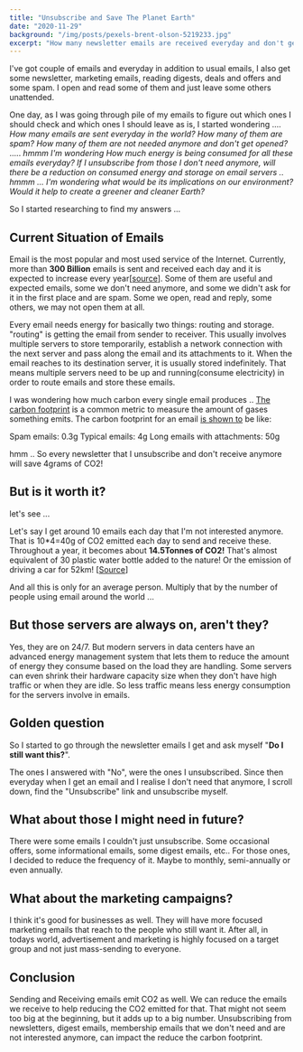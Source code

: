 ```yaml
---
title: "Unsubscribe and Save The Planet Earth"
date: "2020-11-29"
background: "/img/posts/pexels-brent-olson-5219233.jpg"
excerpt: "How many newsletter emails are received everyday and don't get opened at all? Would it help the Earth If I unsubscribe from those I don't need anymore?"
---
```


I've got couple of emails and everyday in addition to usual emails, I also get some newsletter, marketing emails, reading digests, deals and offers and some spam. I open and read some of them and just leave some others unattended.

One day, as I was going through pile of my emails to figure out which ones I should check and which ones I should leave as is, I started wondering .... _How many emails are sent everyday in the world?_ _How many of them are spam?_ _How many of them are not needed anymore and don't get opened?_ ..... _hmmm I'm wondering How much energy is being consumed for all these emails everyday?_ _If I unsubscribe from those I don't need anymore, will there be a reduction on consumed energy and storage on email servers .. hmmm ... I'm wondering what would be its implications on our environment? Would it help to create a greener and cleaner Earth?_

So I started researching to find my answers ...

## Current Situation of Emails

Email is the most popular and most used service of the Internet. Currently, more than **300 Billion** emails is sent and received each day and it is expected to increase every year\[[source](https://www.statista.com/statistics/456500/daily-number-of-e-mails-worldwide/)\]. Some of them are useful and expected emails, some we don't need anymore, and some we didn't ask for it in the first place and are spam. Some we open, read and reply, some others, we may not open them at all.

Every email needs energy for basically two things: routing and storage. "routing" is getting the email from sender to receiver. This usually involves multiple servers to store temporarily, establish a network connection with the next server and pass along the email and its attachments to it. When the email reaches to its destination server, it is usually stored indefinitely. That means multiple servers need to be up and running(consume electricity) in order to route emails and store these emails.

I was wondering how much carbon every single email produces .. [The carbon footprint](https://en.wikipedia.org/wiki/Carbon_footprint) is a common metric to measure the amount of gases something emits. The carbon footprint for an email [is shown to](https://carbonliteracy.com/the-carbon-cost-of-an-email/) be like:

 Spam emails: 0.3g
 Typical emails: 4g
 Long emails with attachments: 50g

hmm .. So every newsletter that I unsubscribe and don't receive anymore will save 4grams of CO2!

## But is it worth it?

let's see ...

Let's say I get around 10 emails each day that I'm not interested anymore. That is 10\*4=40g of CO2 emitted each day to send and receive these. Throughout a year, it becomes about **14.5Tonnes of CO2!** That's almost equivalent of 30 plastic water bottle added to the nature! Or the emission of driving a car for 52km! \[[Source](https://phys.org/news/2015-11-carbon-footprint-email.html)\]

And all this is only for an average person. Multiply that by the number of people using email around the world ...

## But those servers are always on, aren't they?

Yes, they are on 24/7. But modern servers in data centers have an advanced energy management system that lets them to reduce the amount of energy they consume based on the load they are handling. Some servers can even shrink their hardware capacity size when they don't have high traffic or when they are idle. So less traffic means less energy consumption for the servers involve in emails.

## Golden question

So I started to go through the newsletter emails I get and ask myself "**Do I still want this?**".

The ones I answered with "No", were the ones I unsubscribed. Since then everyday when I get an email and I realise I don't need that anymore, I scroll down, find the "Unsubscribe" link and unsubscribe myself.

## What about those I might need in future?

There were some emails I couldn't just unsubscribe. Some occasional offers, some informational emails, some digest emails, etc.. For those ones, I decided to reduce the frequency of it. Maybe to monthly, semi-annually or even annually.

## What about the marketing campaigns?

I think it's good for businesses as well. They will have more focused marketing emails that reach to the people who still want it. After all, in todays world, advertisement and marketing is highly focused on a target group and not just mass-sending to everyone.

## Conclusion

Sending and Receiving emails emit CO2 as well. We can reduce the emails we receive to help reducing the CO2 emitted for that. That might not seem too big at the beginning, but it adds up to a big number. Unsubscribing from newsletters, digest emails, membership emails that we don't need and are not interested anymore, can impact the reduce the carbon footprint.
